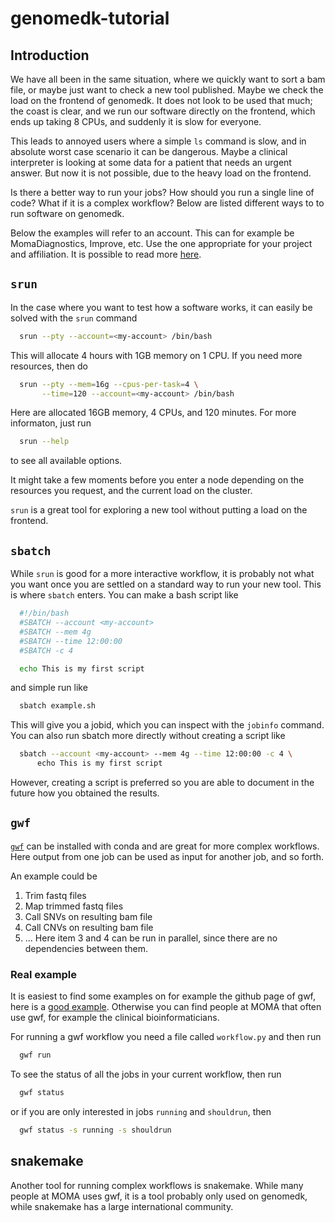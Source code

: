 # genomedk-tutorial

## Introduction

We have all been in the same situation, where we quickly want to sort a bam
file, or maybe just want to check a new tool published. Maybe we check the load
on the frontend of genomedk. It does not look to be used that much; the coast
is clear, and we run our software directly on the frontend, which ends up
taking 8 CPUs, and suddenly it is slow for everyone.

This leads to annoyed users where a simple `ls` command is slow, and in
absolute worst case scenario it can be dangerous. Maybe a clinical interpreter
is looking at some data for a patient that needs an urgent answer. But now it
is not possible, due to the heavy load on the frontend.

Is there a better way to run your jobs? How should you run a single line of
code? What if it is a complex workflow? Below are listed different ways to to
run software on genomedk.

Below the examples will refer to an account. This can for example be MomaDiagnostics,
Improve, etc. Use the one appropriate for your project and affiliation. It is
possible to read more [here](https://genome.au.dk/docs/interacting-with-the-queue/).


## `srun`

In the case where you want to test how a software works, it can easily be
solved with the `srun` command

```bash
  srun --pty --account=<my-account> /bin/bash
```
This will allocate 4 hours with 1GB memory on 1 CPU. If you need more
resources, then do
```bash
  srun --pty --mem=16g --cpus-per-task=4 \
       --time=120 --account=<my-account> /bin/bash
```
Here are allocated 16GB memory, 4 CPUs, and 120 minutes. For more informaton,
just run
```bash
  srun --help
```
to see all available options.

It might take a few moments before you enter a node depending on the resources
you request, and the current load on the cluster.

`srun` is a great tool for exploring a new tool without putting a load on the
frontend.


## `sbatch`

While `srun` is good for a more interactive workflow, it is probably not
what you want once you are settled on a standard way to run your new tool. This
is where `sbatch` enters. You can make a bash script like

```bash
  #!/bin/bash
  #SBATCH --account <my-account>
  #SBATCH --mem 4g
  #SBATCH --time 12:00:00
  #SBATCH -c 4

  echo This is my first script
```
and simple run like
```bash
  sbatch example.sh
```
This will give you a jobid, which you can inspect with the `jobinfo`
command. You can also run sbatch more directly without creating a script like

```bash
  sbatch --account <my-account> --mem 4g --time 12:00:00 -c 4 \
      echo This is my first script
```
However, creating a script is preferred so you are able to document in the
future how you obtained the results.



## `gwf`
[`gwf`](https://gwf.app/) can be installed with conda and are great for more
complex workflows. Here output from one job can be used as input for another
job, and so forth.

An example could be
  1. Trim fastq files
  2. Map trimmed fastq files
  3. Call SNVs on resulting bam file
  4. Call CNVs on resulting bam file
  5. ...
Here item 3 and 4 can be run in parallel, since there are no dependencies
between them.

### Real example
It is easiest to find some examples on for example the github page of gwf, here
is a [good
example](https://github.com/gwforg/gwf/blob/master/examples/readmapping/workflow.py).
Otherwise you can find people at MOMA that often use gwf, for example the
clinical bioinformaticians.

For running a gwf workflow you need a file called `workflow.py` and then run
```bash
  gwf run
```
To see the status of all the jobs in your current workflow, then run
```bash
  gwf status
```
or if you are only interested in jobs `running` and `shouldrun`, then
```bash
  gwf status -s running -s shouldrun
```


## snakemake

Another tool for running complex workflows is snakemake. While many people at MOMA
uses gwf, it is a tool probably only used on genomedk, while snakemake has a large
international community.
